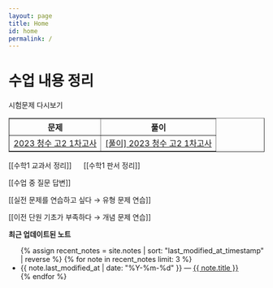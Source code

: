 ```yaml
---
layout: page
title: Home
id: home
permalink: /
---
```


# 수업 내용 정리
시험문제 다시보기
<table border="1">
<th>문제</th> <th>풀이</th> 
  <tr>
    <td class="tg-0lax"><a href="/pdf/2023 청수 고2 1차고사.pdf">2023 청수 고2 1차고사</a></td>
    <td class="tg-0lax"><a href="/pdf/%5B풀이%5D 2023 청수 고2 1차고사.pdf">[풀이] 2023 청수 고2 1차고사</a></td>
  </tr>
  </table>

[[수학1 교과서 정리]]  &nbsp;&nbsp;&nbsp;&nbsp; [[수학1 판서 정리]]

[[수업 중 질문 답변]]

[[실전 문제를 연습하고 싶다 → 유형 문제 연습]]

[[이전 단원 기초가 부족하다 → 개념 문제 연습]]


<strong>최근 업데이트된 노트</strong>

<ul>
  {% assign recent_notes = site.notes | sort: "last_modified_at_timestamp" | reverse %}
  {% for note in recent_notes limit: 3 %}
    <li>
      {{ note.last_modified_at | date: "%Y-%m-%d" }} — <a class="internal-link" href="{{ note.url }}">{{ note.title }}</a>
    </li>
  {% endfor %}
</ul>

<style>
  .wrapper {
    max-width: 46em;
  }
</style>
